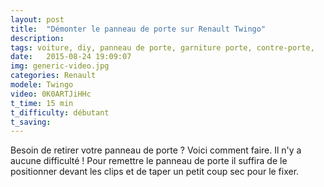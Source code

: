 ```yaml
---
layout: post
title:  "Démonter le panneau de porte sur Renault Twingo"
description: 
tags: voiture, diy, panneau de porte, garniture porte, contre-porte,
date:   2015-08-24 19:09:07
img: generic-video.jpg
categories: Renault
modele: Twingo
video: 0K0ARTJiHHc
t_time: 15 min
t_difficulty: débutant
t_saving: 
---
```

Besoin de retirer votre panneau de porte ? Voici comment faire.
Il n'y a aucune difficulté ! 
Pour remettre le panneau de porte il suffira de le positionner devant les clips et de taper un petit coup sec pour le fixer.